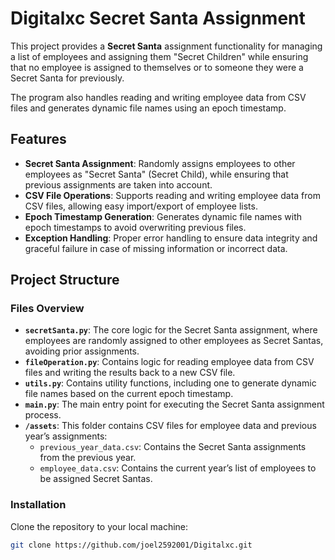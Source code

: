 # Digitalxc Secret Santa Assignment

This project provides a **Secret Santa** assignment functionality for managing a list of employees and assigning them "Secret Children" while ensuring that no employee is assigned to themselves or to someone they were a Secret Santa for previously. 

The program also handles reading and writing employee data from CSV files and generates dynamic file names using an epoch timestamp.

## Features

- **Secret Santa Assignment**: Randomly assigns employees to other employees as "Secret Santa" (Secret Child), while ensuring that previous assignments are taken into account.
- **CSV File Operations**: Supports reading and writing employee data from CSV files, allowing easy import/export of employee lists.
- **Epoch Timestamp Generation**: Generates dynamic file names with epoch timestamps to avoid overwriting previous files.
- **Exception Handling**: Proper error handling to ensure data integrity and graceful failure in case of missing information or incorrect data.

## Project Structure


### Files Overview

- **`secretSanta.py`**: The core logic for the Secret Santa assignment, where employees are randomly assigned to other employees as Secret Santas, avoiding prior assignments.
- **`fileOperation.py`**: Contains logic for reading employee data from CSV files and writing the results back to a new CSV file.
- **`utils.py`**: Contains utility functions, including one to generate dynamic file names based on the current epoch timestamp.
- **`main.py`**: The main entry point for executing the Secret Santa assignment process.
- **`/assets`**: This folder contains CSV files for employee data and previous year’s assignments:
  - `previous_year_data.csv`: Contains the Secret Santa assignments from the previous year.
  - `employee_data.csv`: Contains the current year’s list of employees to be assigned Secret Santas.

### Installation

Clone the repository to your local machine:

```bash
git clone https://github.com/joel2592001/Digitalxc.git


